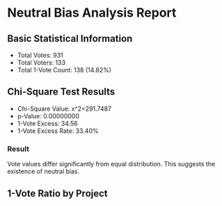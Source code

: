 # Neutral Bias Analysis Report

## Basic Statistical Information

- Total Votes: 931
- Total Voters: 133
- Total 1-Vote Count: 138 (14.82%)

## Chi-Square Test Results

- Chi-Square Value: x^2=291.7487
- p-Value: 0.00000000
- 1-Vote Excess: 34.56
- 1-Vote Excess Rate: 33.40%

### Result

Vote values differ significantly from equal distribution. This suggests the existence of neutral bias.

## 1-Vote Ratio by Project


